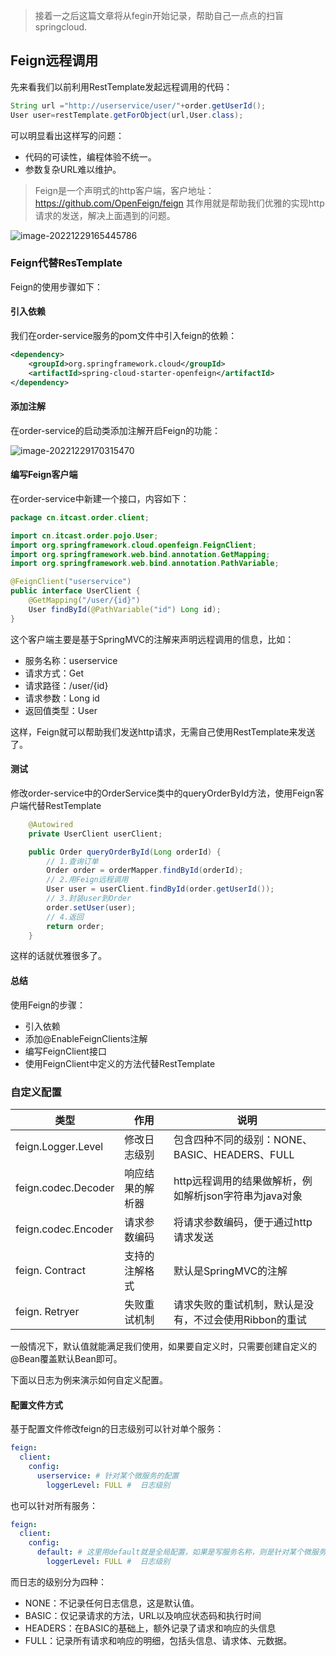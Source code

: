 > 接着一之后这篇文章将从fegin开始记录，帮助自己一点点的扫盲springcloud.

## Feign远程调用

先来看我们以前利用RestTemplate发起远程调用的代码：

```java
String url ="http://userservice/user/"+order.getUserId();
User user=restTemplate.getForObject(url,User.class);
```

可以明显看出这样写的问题：

* 代码的可读性，编程体验不统一。
* 参数复杂URL难以维护。

> Feign是一个声明式的http客户端，客户地址：<https://github.com/OpenFeign/feign>  其作用就是帮助我们优雅的实现http请求的发送，解决上面遇到的问题。

![image-20221229165445786](https://shanzhu-edu.oss-cn-shanghai.aliyuncs.com/blog/202212291654993.png)

###  Feign代替ResTemplate

Feign的使用步骤如下：

####  引入依赖

我们在order-service服务的pom文件中引入feign的依赖：

```xml
<dependency>
    <groupId>org.springframework.cloud</groupId>
    <artifactId>spring-cloud-starter-openfeign</artifactId>
</dependency>

```

####  添加注解

在order-service的启动类添加注解开启Feign的功能：

![image-20221229170315470](https://shanzhu-edu.oss-cn-shanghai.aliyuncs.com/blog/202212291703561.png)

####  编写Feign客户端

在order-service中新建一个接口，内容如下：

```java
package cn.itcast.order.client;

import cn.itcast.order.pojo.User;
import org.springframework.cloud.openfeign.FeignClient;
import org.springframework.web.bind.annotation.GetMapping;
import org.springframework.web.bind.annotation.PathVariable;

@FeignClient("userservice")
public interface UserClient {
    @GetMapping("/user/{id}")
    User findById(@PathVariable("id") Long id);
}

```

这个客户端主要是基于SpringMVC的注解来声明远程调用的信息，比如：

* 服务名称：userservice
* 请求方式：Get
* 请求路径：/user/{id}
* 请求参数：Long id
* 返回值类型：User

这样，Feign就可以帮助我们发送http请求，无需自己使用RestTemplate来发送了。

####  测试

修改order-service中的OrderService类中的queryOrderById方法，使用Feign客户端代替RestTemplate

~~~java
    @Autowired
    private UserClient userClient;

    public Order queryOrderById(Long orderId) {
        // 1.查询订单
        Order order = orderMapper.findById(orderId);
        // 2.用Feign远程调用
        User user = userClient.findById(order.getUserId());
        // 3.封装user到Order
        order.setUser(user);
        // 4.返回
        return order;
    }
~~~

这样的话就优雅很多了。

#### 总结

使用Feign的步骤：

* 引入依赖
* 添加@EnableFeignClients注解
* 编写FeignClient接口
* 使用FeignClient中定义的方法代替RestTemplate

### 自定义配置

| **类型**            | **作用**         | **说明**                                               |
| ------------------- | ---------------- | ------------------------------------------------------ |
| feign.Logger.Level  | 修改日志级别     | 包含四种不同的级别：NONE、BASIC、HEADERS、FULL         |
| feign.codec.Decoder | 响应结果的解析器 | http远程调用的结果做解析，例如解析json字符串为java对象 |
| feign.codec.Encoder | 请求参数编码     | 将请求参数编码，便于通过http请求发送                   |
| feign. Contract     | 支持的注解格式   | 默认是SpringMVC的注解                                  |
| feign. Retryer      | 失败重试机制     | 请求失败的重试机制，默认是没有，不过会使用Ribbon的重试 |

一般情况下，默认值就能满足我们使用，如果要自定义时，只需要创建自定义的@Bean覆盖默认Bean即可。

下面以日志为例来演示如何自定义配置。

####  配置文件方式

基于配置文件修改feign的日志级别可以针对单个服务：

~~~ yaml
feign:  
  client:
    config: 
      userservice: # 针对某个微服务的配置
        loggerLevel: FULL #  日志级别 

~~~

也可以针对所有服务：

~~~yaml
feign:  
  client:
    config: 
      default: # 这里用default就是全局配置，如果是写服务名称，则是针对某个微服务的配置
        loggerLevel: FULL #  日志级别 

~~~

而日志的级别分为四种：

- NONE：不记录任何日志信息，这是默认值。
- BASIC：仅记录请求的方法，URL以及响应状态码和执行时间
- HEADERS：在BASIC的基础上，额外记录了请求和响应的头信息
- FULL：记录所有请求和响应的明细，包括头信息、请求体、元数据。